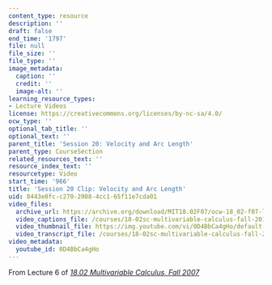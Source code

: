 ```yaml
---
content_type: resource
description: ''
draft: false
end_time: '1797'
file: null
file_size: ''
file_type: ''
image_metadata:
  caption: ''
  credit: ''
  image-alt: ''
learning_resource_types:
- Lecture Videos
license: https://creativecommons.org/licenses/by-nc-sa/4.0/
ocw_type: ''
optional_tab_title: ''
optional_text: ''
parent_title: 'Session 20: Velocity and Arc Length'
parent_type: CourseSection
related_resources_text: ''
resource_index_text: ''
resourcetype: Video
start_time: '966'
title: 'Session 20 Clip: Velocity and Arc Length'
uid: 8443e0fc-c270-2008-4cc1-65f11e7cda01
video_files:
  archive_url: https://archive.org/download/MIT18.02F07/ocw-18_02-f07-lec06_300k.mp4
  video_captions_file: /courses/18-02sc-multivariable-calculus-fall-2010/0D4BbCa4gHo_captions.vtt
  video_thumbnail_file: https://img.youtube.com/vi/0D4BbCa4gHo/default.jpg
  video_transcript_file: /courses/18-02sc-multivariable-calculus-fall-2010/0D4BbCa4gHo_transcript.pdf
video_metadata:
  youtube_id: 0D4BbCa4gHo
---
```

From Lecture 6 of [_18.02 Multivariable Calculus, Fall 2007_](/courses/18-02-multivariable-calculus-fall-2007/video_galleries/video-lectures)